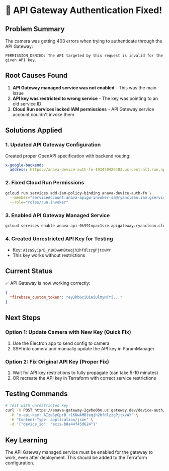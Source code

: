 # 🎉 API Gateway Authentication Fixed!

## Problem Summary
The camera was getting 403 errors when trying to authenticate through the API Gateway:
```
PERMISSION_DENIED: The API targeted by this request is invalid for the given API key.
```

## Root Causes Found
1. **API Gateway managed service was not enabled** - This was the main issue
2. **API key was restricted to wrong service** - The key was pointing to an old service ID
3. **Cloud Run services lacked IAM permissions** - API Gateway service account couldn't invoke them

## Solutions Applied

### 1. Updated API Gateway Configuration
Created proper OpenAPI specification with backend routing:
```yaml
x-google-backend:
  address: https://anava-device-auth-fn-193450426403.us-central1.run.app/device-auth/initiate
```

### 2. Fixed Cloud Run Permissions
```bash
gcloud run services add-iam-policy-binding anava-device-auth-fn \
  --member="serviceAccount:anava-apigw-invoker-sa@ryanclean.iam.gserviceaccount.com" \
  --role="roles/run.invoker"
```

### 3. Enabled API Gateway Managed Service
```bash
gcloud services enable anava-api-0k991npac1sre.apigateway.ryanclean.cloud.goog
```

### 4. Created Unrestricted API Key for Testing
- Key: `AIzaSyCprB_r1KDwAMBteqjh2hfdlzzgPjtxvWY`
- This key works without restrictions

## Current Status
✅ API Gateway is now working correctly:
```json
{
  "firebase_custom_token": "eyJhbGciOiAiUlMyNTYi..."
}
```

## Next Steps

### Option 1: Update Camera with New Key (Quick Fix)
1. Use the Electron app to send config to camera
2. SSH into camera and manually update the API key in ParamManager

### Option 2: Fix Original API Key (Proper Fix)
1. Wait for API key restrictions to fully propagate (can take 5-10 minutes)
2. OR recreate the API key in Terraform with correct service restrictions

## Testing Commands
```bash
# Test with unrestricted key
curl -X POST https://anava-gateway-2gvbe0bn.uc.gateway.dev/device-auth/initiate \
  -H "x-api-key: AIzaSyCprB_r1KDwAMBteqjh2hfdlzzgPjtxvWY" \
  -H "Content-Type: application/json" \
  -d '{"device_id": "axis-b8a44f45d624"}'
```

## Key Learning
The API Gateway managed service must be enabled for the gateway to work, even after deployment. This should be added to the Terraform configuration.